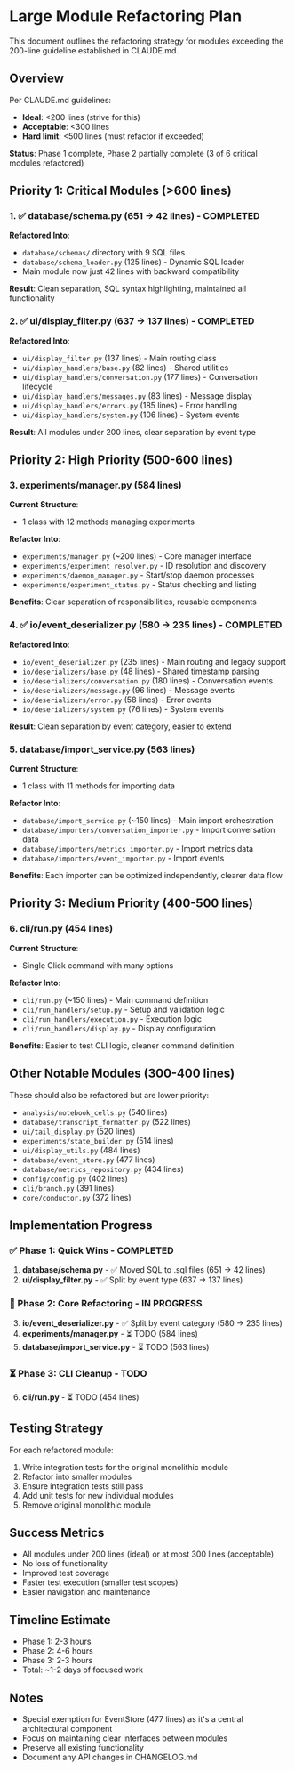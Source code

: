 # Large Module Refactoring Plan

This document outlines the refactoring strategy for modules exceeding the 200-line guideline established in CLAUDE.md.

## Overview

Per CLAUDE.md guidelines:
- **Ideal**: <200 lines (strive for this)
- **Acceptable**: <300 lines
- **Hard limit**: <500 lines (must refactor if exceeded)

**Status**: Phase 1 complete, Phase 2 partially complete (3 of 6 critical modules refactored)

## Priority 1: Critical Modules (>600 lines)

### 1. ✅ database/schema.py (651 → 42 lines) - COMPLETED
**Refactored Into**:
- `database/schemas/` directory with 9 SQL files
- `database/schema_loader.py` (125 lines) - Dynamic SQL loader
- Main module now just 42 lines with backward compatibility

**Result**: Clean separation, SQL syntax highlighting, maintained all functionality

### 2. ✅ ui/display_filter.py (637 → 137 lines) - COMPLETED
**Refactored Into**:
- `ui/display_filter.py` (137 lines) - Main routing class
- `ui/display_handlers/base.py` (82 lines) - Shared utilities
- `ui/display_handlers/conversation.py` (177 lines) - Conversation lifecycle
- `ui/display_handlers/messages.py` (83 lines) - Message display
- `ui/display_handlers/errors.py` (185 lines) - Error handling
- `ui/display_handlers/system.py` (106 lines) - System events

**Result**: All modules under 200 lines, clear separation by event type

## Priority 2: High Priority (500-600 lines)

### 3. experiments/manager.py (584 lines)
**Current Structure**: 
- 1 class with 12 methods managing experiments

**Refactor Into**:
- `experiments/manager.py` (~200 lines) - Core manager interface
- `experiments/experiment_resolver.py` - ID resolution and discovery
- `experiments/daemon_manager.py` - Start/stop daemon processes
- `experiments/experiment_status.py` - Status checking and listing

**Benefits**: Clear separation of responsibilities, reusable components

### 4. ✅ io/event_deserializer.py (580 → 235 lines) - COMPLETED
**Refactored Into**:
- `io/event_deserializer.py` (235 lines) - Main routing and legacy support
- `io/deserializers/base.py` (48 lines) - Shared timestamp parsing
- `io/deserializers/conversation.py` (180 lines) - Conversation events
- `io/deserializers/message.py` (96 lines) - Message events
- `io/deserializers/error.py` (58 lines) - Error events
- `io/deserializers/system.py` (76 lines) - System events

**Result**: Clean separation by event category, easier to extend

### 5. database/import_service.py (563 lines)
**Current Structure**: 
- 1 class with 11 methods for importing data

**Refactor Into**:
- `database/import_service.py` (~150 lines) - Main import orchestration
- `database/importers/conversation_importer.py` - Import conversation data
- `database/importers/metrics_importer.py` - Import metrics data
- `database/importers/event_importer.py` - Import events

**Benefits**: Each importer can be optimized independently, clearer data flow

## Priority 3: Medium Priority (400-500 lines)

### 6. cli/run.py (454 lines)
**Current Structure**: 
- Single Click command with many options

**Refactor Into**:
- `cli/run.py` (~150 lines) - Main command definition
- `cli/run_handlers/setup.py` - Setup and validation logic
- `cli/run_handlers/execution.py` - Execution logic
- `cli/run_handlers/display.py` - Display configuration

**Benefits**: Easier to test CLI logic, cleaner command definition

## Other Notable Modules (300-400 lines)

These should also be refactored but are lower priority:
- `analysis/notebook_cells.py` (540 lines)
- `database/transcript_formatter.py` (522 lines)
- `ui/tail_display.py` (520 lines)
- `experiments/state_builder.py` (514 lines)
- `ui/display_utils.py` (484 lines)
- `database/event_store.py` (477 lines)
- `database/metrics_repository.py` (434 lines)
- `config/config.py` (402 lines)
- `cli/branch.py` (391 lines)
- `core/conductor.py` (372 lines)

## Implementation Progress

### ✅ Phase 1: Quick Wins - COMPLETED
1. **database/schema.py** - ✅ Moved SQL to .sql files (651 → 42 lines)
2. **ui/display_filter.py** - ✅ Split by event type (637 → 137 lines)

### 🔄 Phase 2: Core Refactoring - IN PROGRESS
3. **io/event_deserializer.py** - ✅ Split by event category (580 → 235 lines)
4. **experiments/manager.py** - ⏳ TODO (584 lines)
5. **database/import_service.py** - ⏳ TODO (563 lines)

### ⏳ Phase 3: CLI Cleanup - TODO
6. **cli/run.py** - ⏳ TODO (454 lines)

## Testing Strategy

For each refactored module:
1. Write integration tests for the original monolithic module
2. Refactor into smaller modules
3. Ensure integration tests still pass
4. Add unit tests for new individual modules
5. Remove original monolithic module

## Success Metrics

- All modules under 200 lines (ideal) or at most 300 lines (acceptable)
- No loss of functionality
- Improved test coverage
- Faster test execution (smaller test scopes)
- Easier navigation and maintenance

## Timeline Estimate

- Phase 1: 2-3 hours
- Phase 2: 4-6 hours  
- Phase 3: 2-3 hours
- Total: ~1-2 days of focused work

## Notes

- Special exemption for EventStore (477 lines) as it's a central architectural component
- Focus on maintaining clear interfaces between modules
- Preserve all existing functionality
- Document any API changes in CHANGELOG.md